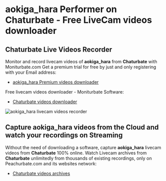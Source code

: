 # aokiga_hara Performer on Chaturbate - Free LiveCam videos downloader

## Chaturbate Live Videos Recorder

Monitor and record livecam videos of **aokiga_hara** from **Chaturbate** with Moniturbate.com
Get a premium trial for free by just and only registering with your Email address:
* [aokiga_hara Premium videos downloader](https://moniturbate.com/request-demo-licence-key.html)

Free livecam videos downloader - Moniturbate Software:
* [Chaturbate videos downloader](https://moniturbate.com/moniturbate-download-software.html)

![aokiga_hara livecam videos recorder](https://peachurnet.com/templates/moniturbate-software.png)


## Capture aokiga_hara videos from the Cloud and watch your recordings on Streaming

Without the need of downloading a software, capture **aokiga_hara** livecam videos from **Chaturbate** 100% online.
Watch Livecam archives from **Chaturbate** unlimitedly from thousands of existing recordings, only on Peachurbate.com and its websites network:
* [Chaturbate videos archives](https://peachurnet.com/)